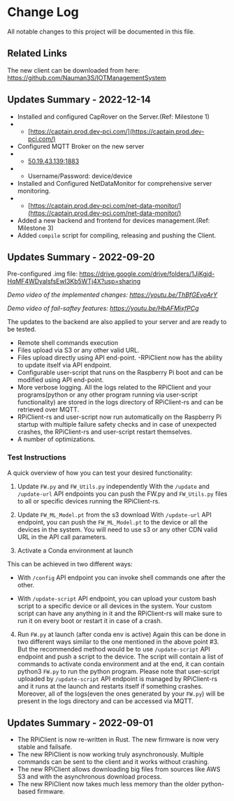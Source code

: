 
# Change Log
All notable changes to this project will be documented in this file.

## Related Links
The new client can be downloaded from here: https://github.com/Nauman3S/IOTManagementSystem


## Updates Summary - 2022-12-14

- Installed and configured CapRover on the Server.(Ref: Milestone 1)
-   -   [https://captain.prod.dev-pci.com/](https://captain.prod.dev-pci.com/)
-   Configured MQTT Broker on the new server
-   -   [50.19.43.139:1883](50.19.43.139:1883)
-   -   Username/Password: device/device
-   Installed and Configured NetDataMonitor for comprehensive server monitoring.
-   -   [https://captain.prod.dev-pci.com/net-data-monitor/](https://captain.prod.dev-pci.com/net-data-monitor/)
- Added a new backend and frontend for devices management.(Ref: Milestone 3)
- Added `compile` script for compiling, releasing and pushing the Client.


## Updates Summary - 2022-09-20

Pre-configured .img file: https://drive.google.com/drive/folders/1JjKgjd-HqMF4WDyalsfsEwI3Kb5WTj4X?usp=sharing

*Demo video of the implemented changes: https://youtu.be/ThBfGEvoArY*

*Demo video of fail-saftey features: https://youtu.be/HbAFMixfPCg*


The updates to the backend are also applied to your server and are ready to be tested.

- Remote shell commands execution
- Files upload via S3 or any other valid URL.
- Files upload directly using API end-point.
-RPiClient now has the ability to update itself via API endpoint.
- Configurable user-script that runs on the Raspberry Pi boot and can be modified using API end-point.
- More verbose logging. All the logs related to the RPiClient and your programs(python or any other program running via user-script functionality) are stored in the logs directory of RPiClient-rs and can be retrieved over MQTT.
- RPiClient-rs and user-script now run automatically on the Raspberry Pi startup with multiple failure safety checks and in case of unexpected crashes, the RPiClient-rs and user-script restart themselves.
- A number of optimizations.

### Test Instructions

A quick overview of how you can test your desired functionality:
1) Update `FW.py` and `FW_Utils.py` independently
With the `/update` and `/update-url` API endpoints you can push the FW.py and `FW_Utils.py` files to all or specific devices running the RPiClient-rs.

2) Update `FW_ML_Model.pt` from the s3 download
With `/update-url` API endpoint, you can push the `FW_ML_Model.pt` to the device or all the devices in the system. You will need to use s3 or any other CDN valid URL in the API call parameters.

3) Activate a Conda environment at launch

This can be achieved in two different ways:

*   With `/config` API endpoint you can invoke shell commands one after the other.

*   With `/update-script` API endpoint, you can upload your custom bash script to a specific device or all devices in the system. Your custom script can have any anything in it and the RPiClient-rs will make sure to run it on every boot or restart it in case of a crash.

4) Run `FW.py`  at launch (after conda env is active)
Again this can be done in two different ways similar to the one mentioned in the above point #3. But the recommended method would be to use `/update-script` API endpoint and push a script to the device. The script will contain a list of commands to activate conda environment and at the end, it can contain python3 `FW.py` to run the python program. Please note that user-script uploaded by `/update-script` API endpoint is managed by RPiClient-rs and it runs at the launch and restarts itself if something crashes. Moreover, all of the logs(even the ones generated by your `FW.py`) will be present in the logs directory and can be accessed via MQTT.

## Updates Summary - 2022-09-01

-   The RPiClient is now re-written in Rust. The new firmware is now very stable and failsafe.
-   The new RPiClient is now working truly asynchronously. Multiple commands can be sent to the client and it works without crashing.
-   The new RPiClient allows downloading big files from sources like AWS S3 and with the asynchronous download process.
-   The new RPiClient now takes much less memory than the older python-based firmware.